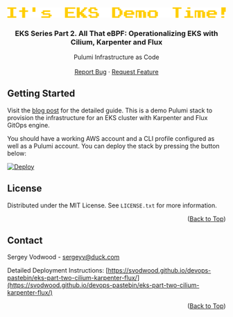 <a name="readme-top"></a>

<!-- PROJECT LOGO -->
<br />
<div align="center">
  <a href="https://github.com/github_username/repo_name">
    <img src="https://raw.githubusercontent.com/svodwood/assets/main/eks-demo-time.png" alt="Logo">
  </a>
<h3 align="center">EKS Series Part 2. All That eBPF: Operationalizing EKS with Cilium, Karpenter and Flux</h3>

  <p align="center">
    Pulumi Infrastructure as Code
    <br />
    <br />
    <a href="https://github.com/svodwood/pulumi-eks-cilium/issues">Report Bug</a>
    ·
    <a href="https://github.com/svodwood/pulumi-eks-cilium/issues">Request Feature</a>
  </p>
</div>

<!-- GETTING STARTED -->
## Getting Started

Visit the [blog post](https://svodwood.github.io/devops-pastebin/eks-part-two-cilium-karpenter-flux/) for the detailed guide. This is a demo Pulumi stack to provision the infrastructure for an EKS cluster with Karpenter and Flux GitOps engine.

You should have a working AWS account and a CLI profile configured as well as a Pulumi account. You can deploy the stack by pressing the button below:

[![Deploy](https://get.pulumi.com/new/button.svg)](https://app.pulumi.com/new?template=https://github.com/svodwood/pulumi-eks-cilium)

<!-- LICENSE -->
## License

Distributed under the MIT License. See `LICENSE.txt` for more information.

<p align="right">(<a href="#readme-top">Back to Top</a>)</p>

<!-- CONTACT -->
## Contact

Sergey Vodwood - sergeyv@duck.com

Detailed Deployment Instructions: [https://svodwood.github.io/devops-pastebin/eks-part-two-cilium-karpenter-flux/](https://svodwood.github.io/devops-pastebin/eks-part-two-cilium-karpenter-flux/)

<p align="right">(<a href="#readme-top">Back to Top</a>)</p>

<!-- MARKDOWN LINKS & IMAGES -->
[Pulumi-url]: https://pulumi.com/
